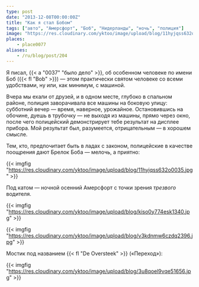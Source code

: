```yaml
---
type: post
date: "2013-12-08T00:00:00Z"
title: "Как я стал Бобом"
tags: ["авто", "Амерсфорт", "Боб", "Нидерланды", "ночь", "полиция"]
image: "https://res.cloudinary.com/yktoo/image/upload/blog/11hyjqss632o0035.jpg"
places:
    - place0077
aliases:
    - /ru/blog/post/204
---
```


Я писал, {{< a "0037" "было дело" >}}, об особенном человеке по имени Боб ({{< fl "Bob" >}}) — этом практически святом человеке со всеми удобствами, ну или, как минимум, с машиной.

<!--more-->

Вчера мы ехали от друзей, и в одном месте, глубоко в спальном районе, полиция заворачивала все машины на боковую улицу: субботний вечер — время, наверное, урожайное. Остановившись на обочине, дуешь в трубочку — не выходя из машины, прямо через окно, после чего полицейский демонстрирует тебе результат на дисплее прибора. Мой результат был, разумеется, отрицательным — в хорошем смысле.

Тем, кто, предпочитает быть в ладах с законом, полицейские в качестве поощрения дают Брелок Боба — мелочь, а приятно:

{{< imgfig "https://res.cloudinary.com/yktoo/image/upload/blog/11hyjqss632o0035.jpg" >}}

Под катом — ночной осенний Амерсфорт с точки зрения *трезвого* водителя.

{{< imgfig "https://res.cloudinary.com/yktoo/image/upload/blog/kiso0y774esk1340.jpg" >}}

{{< imgfig "https://res.cloudinary.com/yktoo/image/upload/blog/v3kdnmw6czdq2396.jpg" >}}

Мостик под названием {{< fl "De Oversteek" >}} («Переход»):

{{< imgfig "https://res.cloudinary.com/yktoo/image/upload/blog/3u8qoel9vqe51656.jpg" >}}
